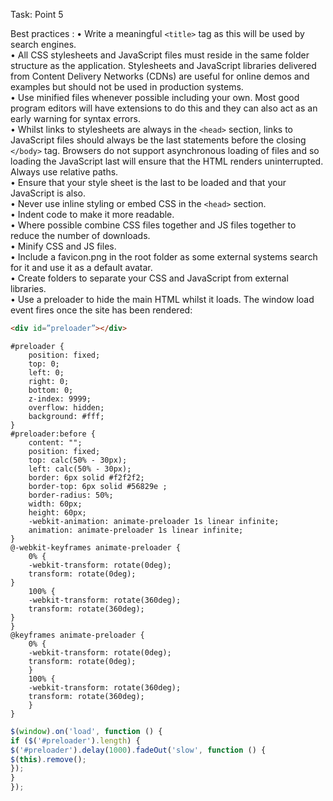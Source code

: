 Task: Point 5

Best practices :
• Write a meaningful `<title>` tag as this will be used by search engines.    
• All CSS stylesheets and JavaScript files must reside in the same folder structure as
the application. Stylesheets and JavaScript libraries delivered from Content Delivery
Networks (CDNs) are useful for online demos and examples but should not be used
in production systems.    
• Use minified files whenever possible including your own. Most good program
editors will have extensions to do this and they can also act as an early warning for
syntax errors.    
• Whilst links to stylesheets are always in the `<head>` section, links to JavaScript files
should always be the last statements before the closing `</body>` tag. Browsers do
not support asynchronous loading of files and so loading the JavaScript last will
ensure that the HTML renders uninterrupted. Always use relative paths.    
• Ensure that your style sheet is the last to be loaded and that your JavaScript is also.    
• Never use inline styling or embed CSS in the `<head>` section.    
• Indent code to make it more readable.    
• Where possible combine CSS files together and JS files together to reduce the
number of downloads.    
• Minify CSS and JS files.    
• Include a favicon.png in the root folder as some external systems search for it and
use it as a default avatar.    
• Create folders to separate your CSS and JavaScript from external libraries.    
• Use a preloader to hide the main HTML whilst it loads. The window load event fires
once the site has been rendered:     
```HTML
<div id=”preloader”></div>
```
```css:
#preloader {
    position: fixed;
    top: 0;
    left: 0;
    right: 0;
    bottom: 0;
    z-index: 9999;
    overflow: hidden;
    background: #fff;
}
#preloader:before {
    content: "";
    position: fixed;
    top: calc(50% - 30px);
    left: calc(50% - 30px);
    border: 6px solid #f2f2f2;
    border-top: 6px solid #56829e ;
    border-radius: 50%;
    width: 60px;
    height: 60px;
    -webkit-animation: animate-preloader 1s linear infinite;
    animation: animate-preloader 1s linear infinite;
}
@-webkit-keyframes animate-preloader {
    0% {
    -webkit-transform: rotate(0deg);
    transform: rotate(0deg);
}
    100% {
    -webkit-transform: rotate(360deg);
    transform: rotate(360deg);
}
}
@keyframes animate-preloader {
    0% {
    -webkit-transform: rotate(0deg);
    transform: rotate(0deg);
    }
    100% {
    -webkit-transform: rotate(360deg);
    transform: rotate(360deg);
    }
}
```
```JavaScript (JQuery):
$(window).on('load', function () {
if ($('#preloader').length) {
$('#preloader').delay(1000).fadeOut('slow', function () {
$(this).remove();
});
}
});
```